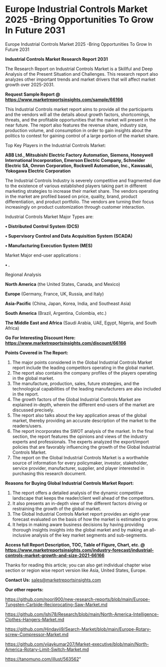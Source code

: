 # Europe Industrial Controls Market 2025 -Bring Opportunities To Grow In Future 2031
Europe Industrial Controls Market 2025 -Bring Opportunities To Grow In Future 2031

<strong>Industrial Controls Market Research Report 2031</strong>

The Research Report on Industrial Controls Market is a Skillful and Deep Analysis of the Present Situation and Challenges. This research report also analyzes other important trends and market drivers that will affect market growth over 2025-2031.

<strong>Request Sample Report @ <a href=https://www.marketreportsinsights.com/sample/66166>https://www.marketreportsinsights.com/sample/66166</a></strong>

This Industrial Controls market report aims to provide all the participants and the vendors will all the details about growth factors, shortcomings, threats, and the profitable opportunities that the market will present in the near future. The report also features the revenue share, industry size, production volume, and consumption in order to gain insights about the politics to contest for gaining control of a large portion of the market share.

Top Key Players in the Industrial Controls Market:

<strong>ABB Ltd., Mitsubishi Electric Factory Automation, Siemens, Honeywell International Incorporation, Emerson Electric Company, Schneider Electric SA, Omron Corporation, Rockwell Automation, Inc., Kawasaki, Yokogawa Electric Corporation</strong>

The Industrial Controls Industry is severely competitive and fragmented due to the existence of various established players taking part in different marketing strategies to increase their market share. The vendors operating in the market are profiled based on price, quality, brand, product differentiation, and product portfolio. The vendors are turning their focus increasingly on product customization through customer interaction.

Industrial Controls Market Major Types are:

<strong>• Distributed Control System (DCS)

• Supervisory Control and Data Acquisition System (SCADA)

• Manufacturing Execution System (MES)</strong>

Market Major end-user applications :

<strong>• .</strong>

Regional Analysis

</u><strong><b>North America</b></strong> (the United States, Canada, and Mexico)

<strong><b>Europe </b></strong>(Germany, France, UK, Russia, and Italy)

<strong><b>Asia-Pacific</b></strong> (China, Japan, Korea, India, and Southeast Asia)

<strong><b>South America</b></strong> (Brazil, Argentina, Colombia, etc.)

<strong><b>The Middle East and Africa</b></strong> (Saudi Arabia, UAE, Egypt, Nigeria, and South Africa)

<strong>Go For Interesting Discount Here: <a href=https://www.marketreportsinsights.com/discount/66166>https://www.marketreportsinsights.com/discount/66166</a></strong>

<strong>Points Covered in The Report:</strong>
<ol>
  <li>The major points considered in the Global Industrial Controls Market report include the leading competitors operating in the global market.</li>
  <li>The report also contains the company profiles of the players operating in the global market.</li>
  <li>The manufacture, production, sales, future strategies, and the technological capabilities of the leading manufacturers are also included in the report.</li>
  <li>The growth factors of the Global Industrial Controls Market are explained in-depth, wherein the different end-users of the market are discussed precisely.</li>
  <li>The report also talks about the key application areas of the global market, thereby providing an accurate description of the market to the readers/users.</li>
  <li>The report incorporates the SWOT analysis of the market. In the final section, the report features the opinions and views of the industry experts and professionals. The experts analyzed the export/import policies that are favorably influencing the growth of the Global Industrial Controls Market.</li>
  <li>The report on the Global Industrial Controls Market is a worthwhile source of information for every policymaker, investor, stakeholder, service provider, manufacturer, supplier, and player interested in purchasing this research document.</li>
</ol>
<strong>Reasons for Buying Global Industrial Controls Market Report:</strong>

<ol>
  <li>The report offers a detailed analysis of the dynamic competitive landscape that keeps the reader/client well ahead of the competitors.</li>
  <li>It also presents an in-depth view of the different factors driving or restraining the growth of the global market.</li>
  <li>The Global Industrial Controls Market report provides an eight-year forecast evaluated on the basis of how the market is estimated to grow.</li>
  <li>It helps in making aware business decisions by having providing thorough insights insights into the global market and by making an all-inclusive analysis of the key market segments and sub-segments.</li>
</ol>
<strong>Access full Report Description, TOC, Table of Figure, Chart, etc. @ <a href=https://www.marketreportsinsights.com/industry-forecast/industrial-controls-market-growth-and-size-2021-66166>https://www.marketreportsinsights.com/industry-forecast/industrial-controls-market-growth-and-size-2021-66166</a></strong>


Thanks for reading this article; you can also get individual chapter wise section or region wise report version like Asia, United States, Europe.

<strong>Contact Us:</strong>
sales@marketreportsinsights.com

<strong>Our other reports:</strong>

<a href=https://github.com/noori900/new-research-reports/blob/main/Europe-Tungsten-Carbide-Reciprocating-Saw-Market.md>https://github.com/noori900/new-research-reports/blob/main/Europe-Tungsten-Carbide-Reciprocating-Saw-Market.md</a>

<a href=https://github.com/Ishi78/Research/blob/main/North-America-Intelligence-Clothes-Hangers-Market.md>https://github.com/Ishi78/Research/blob/main/North-America-Intelligence-Clothes-Hangers-Market.md</a>

<a href=https://github.com/Hindavii9/Search-Market/blob/main/Europe-Rotary-screw-Compressor-Market.md>https://github.com/Hindavii9/Search-Market/blob/main/Europe-Rotary-screw-Compressor-Market.md</a>

<a href=https://github.com/vijaykumar207/Market-executive/blob/main/North-America-Rotary-Limit-Switch-Market.md>https://github.com/vijaykumar207/Market-executive/blob/main/North-America-Rotary-Limit-Switch-Market.md</a>

<a href=https://tanomuno.com/illust/563562>https://tanomuno.com/illust/563562</a>"

